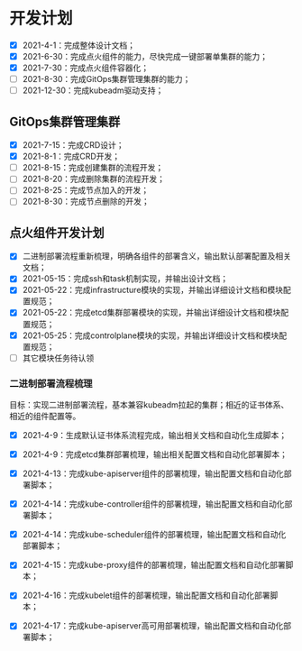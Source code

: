 # 开发计划

- [x] 2021-4-1：完成整体设计文档；
- [x] 2021-6-30：完成点火组件的能力，尽快完成一键部署单集群的能力；
- [x] 2021-7-30：完成点火组件容器化；
- [ ] 2021-8-30：完成GitOps集群管理集群的能力；
- [ ] 2021-12-30：完成kubeadm驱动支持；

## GitOps集群管理集群

- [x] 2021-7-15：完成CRD设计；
- [x] 2021-8-1：完成CRD开发；
- [ ] 2021-8-15：完成创建集群的流程开发；
- [ ] 2021-8-20：完成删除集群的流程开发；
- [ ] 2021-8-25：完成节点加入的开发；
- [ ] 2021-8-30：完成节点删除的开发；

## 点火组件开发计划

- [x] 二进制部署流程重新梳理，明确各组件的部署含义，输出默认部署配置及相关文档；
- [x] 2021-05-15：完成ssh和task机制实现，并输出设计文档；
- [x] 2021-05-22：完成infrastructure模块的实现，并输出详细设计文档和模块配置规范；
- [x] 2021-05-22：完成etcd集群部署模块的实现，并输出详细设计文档和模块配置规范；
- [x] 2021-05-25：完成controlplane模块的实现，并输出详细设计文档和模块配置规范；
- [ ] 其它模块任务待认领

### 二进制部署流程梳理

目标：实现二进制部署流程，基本兼容kubeadm拉起的集群；相近的证书体系、相近的组件配置等。

- [x] 2021-4-9：生成默认证书体系流程完成，输出相关文档和自动化生成脚本；
- [x] 2021-4-9：完成etcd集群部署梳理，输出相关配置文档和自动化部署脚本；
- [x] 2021-4-13：完成kube-apiserver组件的部署梳理，输出配置文档和自动化部署脚本；
- [x] 2021-4-14：完成kube-controller组件的部署梳理，输出配置文档和自动化部署脚本；
- [x] 2021-4-14：完成kube-scheduler组件的部署梳理，输出配置文档和自动化部署脚本；
- [x] 2021-4-15：完成kube-proxy组件的部署梳理，输出配置文档和自动化部署脚本；
- [x] 2021-4-16：完成kubelet组件的部署梳理，输出配置文档和自动化部署脚本；
- [x] 2021-4-17：完成kube-apiserver高可用部署梳理，输出配置文档和自动化部署脚本；

